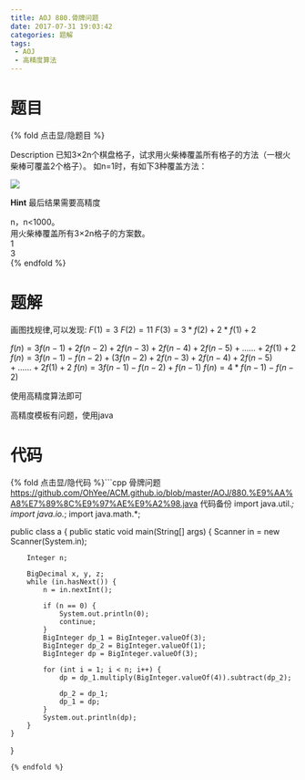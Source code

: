 ```yaml
---
title: AOJ 880.骨牌问题
date: 2017-07-31 19:03:42
categories: 题解
tags:
 - AOJ
 - 高精度算法
---
```


# 题目

{% fold 点击显/隐题目 %}
<div class="oj"><div class="part" title="Description">
Description
已知3×2n个棋盘格子，试求用火柴棒覆盖所有格子的方法（一根火柴棒可覆盖2个格子）。
如n=1时，有如下3种覆盖方法：

![](/post/img/aoj880.png)

**Hint**
最后结果需要高精度

</div><div class="part" title="Input">
n，n&lt;1000。

</div><div class="part" title="Output">
用火柴棒覆盖所有3×2n格子的方案数。

</div><div class="samp"><div class="clear"></div><div class="input part" title="Sample Input">
1

</div><div class="output part" title="Sample Output">
3

</div><div class="clear"></div></div></div>
{% endfold %}

<!--more-->
# 题解
画图找规律,可以发现:
$F(1)=3$
$F(2)=11$
$F(3)=3*f(2)+2*f(1)+2$

$f(n)=3f(n-1)+2f(n-2)+2f(n-3)+2f(n-4)+2f(n-5)+......+2f(1)+2$
$f(n)=3f(n-1)-f(n-2)+(3f(n-2)+2f(n-3)+2f(n-4)+2f(n-5)+......+2f(1)+2$
$f(n)=3f(n-1)-f(n-2)+f(n-1)$
$f(n)=4*f(n-1)-f(n-2)$

使用高精度算法即可

高精度模板有问题，使用java


# 代码
{% fold 点击显/隐代码 %}```cpp 骨牌问题 https://github.com/OhYee/ACM.github.io/blob/master/AOJ/880.%E9%AA%A8%E7%89%8C%E9%97%AE%E9%A2%98.java 代码备份
import java.util.*;
import java.io.*;
import java.math.*;

public class a {
    public static void main(String[] args) {
        Scanner in = new Scanner(System.in);

        Integer n;

        BigDecimal x, y, z;
        while (in.hasNext()) {
            n = in.nextInt();

            if (n == 0) {
                System.out.println(0);
                continue;
            }
            BigInteger dp_1 = BigInteger.valueOf(3);
            BigInteger dp_2 = BigInteger.valueOf(1);
            BigInteger dp = BigInteger.valueOf(3);

            for (int i = 1; i < n; i++) {
                dp = dp_1.multiply(BigInteger.valueOf(4)).subtract(dp_2);

                dp_2 = dp_1;
                dp_1 = dp;
            }
            System.out.println(dp);
        }
    }
}
```
{% endfold %}